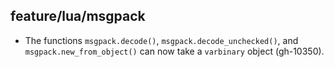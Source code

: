 ## feature/lua/msgpack

* The functions `msgpack.decode()`, `msgpack.decode_unchecked()`, and
  `msgpack.new_from_object()` can now take a `varbinary` object (gh-10350).
